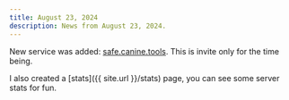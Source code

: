 ```yaml
---
title: August 23, 2024
description: News from August 23, 2024.
---
```


New service was added: [safe.canine.tools](https://safe.canine.tools/). This is invite only for the time being.

I also created a [stats]({{ site.url }}/stats) page, you can see some server stats for fun.